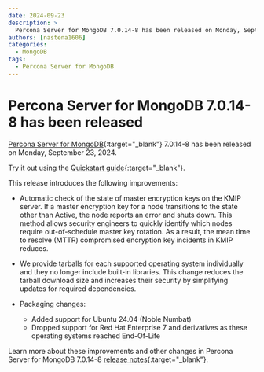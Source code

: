 ```yaml
---
date: 2024-09-23
description: >
  Percona Server for MongoDB 7.0.14-8 has been released on Monday, September 23, 2024.
authors: [nastena1606]
categories:
  - MongoDB
tags:
  - Percona Server for MongoDB
---
```


# Percona Server for MongoDB 7.0.14-8 has been released

<!-- more -->

[Percona Server for MongoDB](https://docs.percona.com/percona-server-for-mongodb/7.0/index.html){:target="_blank"} 7.0.14-8 has been released on Monday, September 23, 2024.

Try it out using the [Quickstart guide](https://docs.percona.com/percona-server-for-mongodb/7.0/install/index.html){:target="_blank"}.

This release introduces the following improvements:

* Automatic check of the state of master encryption keys on the KMIP server. If a master encryption key for a node transitions to the state other than Active, the node reports an error and shuts down. This method allows security engineers to quickly identify which nodes require out-of-schedule master key rotation. As a result, the mean time to resolve (MTTR) compromised encryption key incidents in KMIP reduces. 
* We provide tarballs for each supported operating system individually and they no longer include built-in libraries. This change  reduces the tarball download size and increases their security by simplifying updates for required dependencies.
* Packaging changes:

    * Added support for Ubuntu 24.04 (Noble Numbat)
    * Dropped support for Red Hat Enterprise 7 and derivatives as these operating systems reached End-Of-Life


Learn more about these improvements and other changes in Percona Server for MongoDB 7.0.14-8 [release notes](https://docs.percona.com/percona-server-for-mongodb/7.0/release_notes/7.0.14-8.html){:target="_blank"}.

